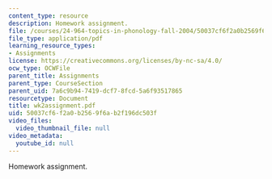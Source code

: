 ```yaml
---
content_type: resource
description: Homework assignment.
file: /courses/24-964-topics-in-phonology-fall-2004/50037cf6f2a0b2569f6ab2f196dc503f_wk2assignment.pdf
file_type: application/pdf
learning_resource_types:
- Assignments
license: https://creativecommons.org/licenses/by-nc-sa/4.0/
ocw_type: OCWFile
parent_title: Assignments
parent_type: CourseSection
parent_uid: 7a6c9b94-7419-dcf7-8fcd-5a6f93517865
resourcetype: Document
title: wk2assignment.pdf
uid: 50037cf6-f2a0-b256-9f6a-b2f196dc503f
video_files:
  video_thumbnail_file: null
video_metadata:
  youtube_id: null
---
```

Homework assignment.